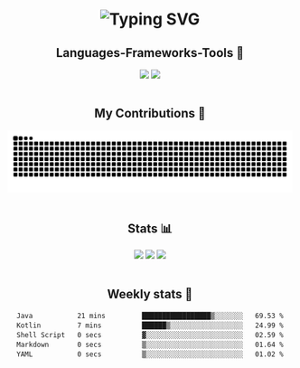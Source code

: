 <h1 align="center">
  <img src="https://readme-typing-svg.demolab.com?font=Fira+Code&weight=600&size=30&pause=1000&color=8F65F7&center=true&vCenter=true&width=435&lines=Hello+there!;I'm+Sebt!" alt="Typing SVG" />
</h1>

<h2 align="center">Languages-Frameworks-Tools 🔧</h2>
<div align="center">
  <img src="https://skillicons.dev/icons?i=react,bootstrap,html,css,vscode,idea,webstorm,github,figma,git" />
  <img src="https://skillicons.dev/icons?i=nodejs,javascript,typescript,express,java,mysql,mongodb" />
</div>

<br/>

<h2 align="center">My Contributions 🐍</h2>
<div align="center">
<picture>
  <source media="(prefers-color-scheme: dark)" srcset="https://raw.githubusercontent.com/zSebt/zSebt/output/github-contribution-grid-snake-dark.svg">
  <source media="(prefers-color-scheme: light)" srcset="https://raw.githubusercontent.com/zSebt/zSebt/output/github-contribution-grid-snake.svg">
  <img alt="github contribution grid snake animation" src="https://raw.githubusercontent.com/zSebt/zSebt/output/github-contribution-grid-snake.svg">
</picture>
</div>

<br/>

<h2 align="center">Stats 📊</h2>
<div align="center">
  <img width=390 src="https://streak-stats.demolab.com?user=zSebt&theme=prussian&hide_border=true&date_format=j%2Fn%5B%2FY%5D&border_radius=10&count_private=true&card_height=205"/>
  <img width=390 src="https://github-readme-stats.vercel.app/api?username=zSebt&show_icons=true&theme=prussian&hide_border=true&border_radius=10&count_private=true"/>
  <img width=325 src="https://github-readme-stats.vercel.app/api/top-langs/?username=zSebt&layout=compact&theme=prussian&hide_border=true&border_radius=10&count_private=true"/>
</div>

<br/>

<h2 align="center">Weekly stats 📆</h2>
<div align="center">
  <!--START_SECTION:waka-->

```txt
Java           21 mins         █████████████████▒░░░░░░░   69.53 %
Kotlin         7 mins          ██████▒░░░░░░░░░░░░░░░░░░   24.99 %
Shell Script   0 secs          ▓░░░░░░░░░░░░░░░░░░░░░░░░   02.59 %
Markdown       0 secs          ▒░░░░░░░░░░░░░░░░░░░░░░░░   01.64 %
YAML           0 secs          ▒░░░░░░░░░░░░░░░░░░░░░░░░   01.02 %
```

<!--END_SECTION:waka-->
</div>
